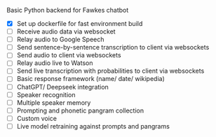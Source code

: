 Basic Python backend for Fawkes chatbot

- [X] Set up dockerfile for fast environment build
- [ ] Receive audio data via websocket
- [ ] Relay audio to Google Speech
- [ ] Send sentence-by-sentence transcription to client via websockets
- [ ] Send audio to client via websockets
- [ ] Relay audio live to Watson
- [ ] Send live transcription with probabilities to client via websockets
- [ ] Basic response framework (name/ date/ wikipedia)
- [ ] ChatGPT/ Deepseek integration
- [ ] Speaker recognition
- [ ] Multiple speaker memory
- [ ] Prompting and phonetic pangram collection
- [ ] Custom voice
- [ ] Live model retraining against prompts and pangrams